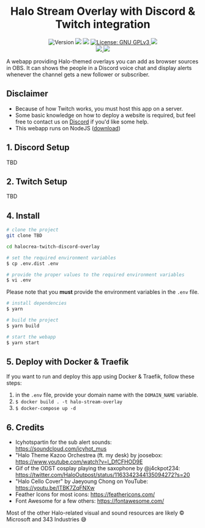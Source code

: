 
<h1 align="center">Halo Stream Overlay with Discord & Twitch integration</h1>
<p align="center">
  <img alt="Version" src="https://img.shields.io/badge/version-1.0.0-blue.svg?cacheSeconds=2592000" />
  <img src="https://img.shields.io/badge/node-%3E%3D12.19.0-blue.svg" />
  <img src="https://img.shields.io/badge/yarn-%3E%3D1.22.5-blue.svg" />
  <a href="https://choosealicense.com/licenses/gpl-3.0/" target="_blank">
    <img alt="License: GNU GPLv3" src="https://img.shields.io/badge/License-GNU GPLv3-yellow.svg" />
  </a>
  <img src="https://img.shields.io/maintenance/yes/2021" />
  <br />
  <a href="https://discord.gg/74UAq84" target="_blank">
    <img src="https://img.shields.io/discord/443833089966342145?color=7289DA&label=Halo%20Cr%C3%A9ation&logo=Discord" />
  </a>
  <a href="https://twitter.com/HaloCreation" target="_blank">
    <img src="https://img.shields.io/twitter/follow/HaloCreation?color=%232da1f3&logo=Twitter&style=flat-square" />
  </a>
</p>
A webapp providing Halo-themed overlays you can add as browser sources in OBS. It can shows the people in a Discord voice chat and display alerts whenever the channel gets a new follower or subscriber.

## Disclaimer
- Because of how Twitch works, you must host this app on a server. 
- Some basic knowledge on how to deploy a website is required, but feel free to contact us on [Discord](https://discordapp.com/invite/74UAq84) if you'd like some help. 
- This webapp runs on NodeJS ([download](https://nodejs.org/en/))

## 1. Discord Setup
TBD

## 2. Twitch Setup
TBD

## 4. Install
```bash
# clone the project
git clone TBD

cd halocrea-twitch-discord-overlay

# set the required environment variables 
$ cp .env.dist .env

# provide the proper values to the required environment variables
$ vi .env 
```
Please note that you **must** provide the environment variables in the `.env` file.
```bash
# install dependencies
$ yarn

# build the project
$ yarn build

# start the webapp
$ yarn start
```

## 5. Deploy with Docker & Traefik
If you want to run and deploy this app using Docker & Traefik, follow these steps:
1. in the `.env` file, provide your domain name with the `DOMAIN_NAME` variable.
2. `$ docker build . -t halo-stream-overlay`
3. `$ docker-compose up -d` 

## 6. Credits
- Icyhotspartin for the sub alert sounds: https://soundcloud.com/icyhot_mus
- "Halo Theme Kazoo Orchestrea (ft. my desk) by joosebox: https://www.youtube.com/watch?v=l_DfCFHOD9E 
- Gif of the ODST cosplay playing the saxophone by @j4ckpot234: https://twitter.com/HaloOutpost/status/1163342344135094272?s=20
- "Halo Cello Cover" by Jaeyoung Chong on YouTube: https://youtu.be/lTBK7ZqFNXw
- Feather Icons for most icons: https://feathericons.com/
- Font Awesome for a few others: https://fontawesome.com/

Most of the other Halo-related visual and sound resources are likely © Microsoft and 343 Industries 😅